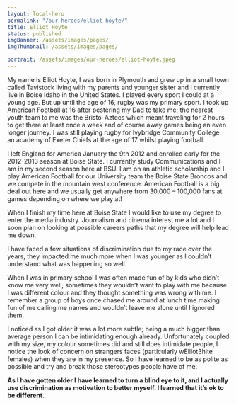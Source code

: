 ```yaml
---
layout: local-hero
permalink: "/our-heroes/elliot-hoyte/"
title: Elliot Hoyte
status: published
imgBanner: /assets/images/pages/
imgThumbnail: /assets/images/pages/

portrait: /assets/images/our-heroes/elliot-hoyte.jpeg
---
```


My name is Elliot Hoyte, I was born in Plymouth and grew up in a small town called Tavistock living with my parents and younger sister and I currently live in Boise Idaho in the United States. I played every sport I could at a young age. But up until the age of 16, rugby was my primary sport. I took up American Football at 16 after pestering my Dad to take me; the nearest youth team to me was the Bristol Aztecs which meant traveling for 2 hours to get there at least once a week and of course away games being an even longer journey. I was still playing rugby for Ivybridge Community College, an academy of Exeter Chiefs at the age of 17 whilst playing football.

I left England for America January the 9th 2012 and enrolled early for the 2012-2013 season at Boise State. I currently study Communications and I am in my second season here at BSU. I am on an athletic scholarship and I play American Football for our University team the Boise State Broncos and we compete in the mountain west conference. American Football is a big deal out here and we usually get anywhere from 30,000 – 100,000 fans at games depending on where we play at!

When I finish my time here at Boise State I would like to use my degree to enter the media industry. Journalism and cinema interest me a lot and I soon plan on looking at possible careers paths that my degree will help lead me down.

I have faced a few situations of discrimination due to my race over the years, they impacted me much more when I was younger as I couldn’t understand what was happening so well.

When I was in primary school I was often made fun of by kids who didn’t know me very well, sometimes they wouldn’t want to play with me because I was different colour and they thought something was wrong with me. I remember a group of boys once chased me around at lunch time making fun of me calling me names and wouldn’t leave me alone until I ignored them.

I noticed as I got older it was a lot more subtle; being a much bigger than average person I can be intimidating enough already. Unfortunately coupled with my size, my colour sometimes did and still does intimidate people, I notice the look of concern on strangers faces (particularly wElliot3hite females) when they are in my presence. So I have learned to be as polite as possible and try and break those stereotypes people have of me.

**As I have gotten older I have learned to turn a blind eye to it, and I actually use discrimination as motivation to better myself. I learned that it’s ok to be different.**
